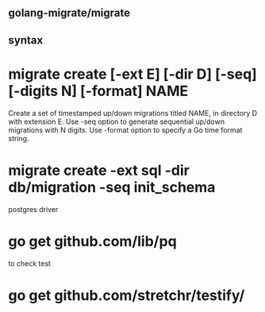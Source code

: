 ## golang-migrate/migrate

## syntax

# migrate create [-ext E] [-dir D] [-seq] [-digits N] [-format] NAME

Create a set of timestamped up/down migrations titled NAME, in directory D with extension E.
Use -seq option to generate sequential up/down migrations with N digits.
Use -format option to specify a Go time format string.

# migrate create -ext sql -dir db/migration -seq init_schema

postgres driver

# go get github.com/lib/pq

to check test

# go get github.com/stretchr/testify/
